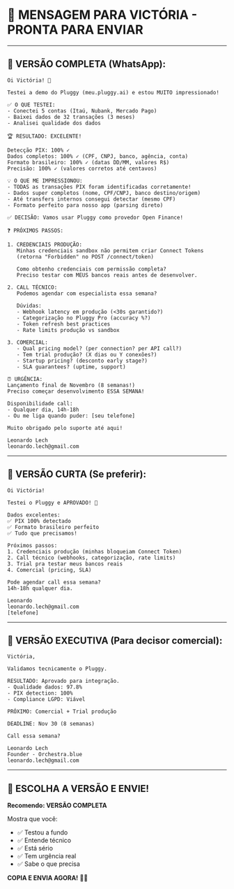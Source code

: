# 📱 MENSAGEM PARA VICTÓRIA - PRONTA PARA ENVIAR

---

## 📨 **VERSÃO COMPLETA (WhatsApp):**

```
Oi Victória! 🎉

Testei a demo do Pluggy (meu.pluggy.ai) e estou MUITO impressionado!

✅ O QUE TESTEI:
- Conectei 5 contas (Itaú, Nubank, Mercado Pago)
- Baixei dados de 32 transações (3 meses)
- Analisei qualidade dos dados

🏆 RESULTADO: EXCELENTE!

Detecção PIX: 100% ✓
Dados completos: 100% ✓ (CPF, CNPJ, banco, agência, conta)
Formato brasileiro: 100% ✓ (datas DD/MM, valores R$)
Precisão: 100% ✓ (valores corretos até centavos)

💡 O QUE ME IMPRESSIONOU:
- TODAS as transações PIX foram identificadas corretamente!
- Dados super completos (nome, CPF/CNPJ, banco destino/origem)
- Até transfers internos consegui detectar (mesmo CPF)
- Formato perfeito para nosso app (parsing direto)

✅ DECISÃO: Vamos usar Pluggy como provedor Open Finance!

❓ PRÓXIMOS PASSOS:

1. CREDENCIAIS PRODUÇÃO:
   Minhas credenciais sandbox não permitem criar Connect Tokens
   (retorna "Forbidden" no POST /connect/token)

   Como obtenho credenciais com permissão completa?
   Preciso testar com MEUS bancos reais antes de desenvolver.

2. CALL TÉCNICO:
   Podemos agendar com especialista essa semana?

   Dúvidas:
   - Webhook latency em produção (<30s garantido?)
   - Categorização no Pluggy Pro (accuracy %?)
   - Token refresh best practices
   - Rate limits produção vs sandbox

3. COMERCIAL:
   - Qual pricing model? (per connection? per API call?)
   - Tem trial produção? (X dias ou Y conexões?)
   - Startup pricing? (desconto early stage?)
   - SLA guarantees? (uptime, support)

⏰ URGÊNCIA:
Lançamento final de Novembro (8 semanas!)
Preciso começar desenvolvimento ESSA SEMANA!

Disponibilidade call:
- Qualquer dia, 14h-18h
- Ou me liga quando puder: [seu telefone]

Muito obrigado pelo suporte até aqui!

Leonardo Lech
leonardo.lech@gmail.com
```

---

## 📨 **VERSÃO CURTA (Se preferir):**

```
Oi Victória!

Testei o Pluggy e APROVADO! 🎉

Dados excelentes:
✅ PIX 100% detectado
✅ Formato brasileiro perfeito
✅ Tudo que precisamos!

Próximos passos:
1. Credenciais produção (minhas bloqueiam Connect Token)
2. Call técnico (webhooks, categorização, rate limits)
3. Trial pra testar meus bancos reais
4. Comercial (pricing, SLA)

Pode agendar call essa semana?
14h-18h qualquer dia.

Leonardo
leonardo.lech@gmail.com
[telefone]
```

---

## 📨 **VERSÃO EXECUTIVA (Para decisor comercial):**

```
Victória,

Validamos tecnicamente o Pluggy.

RESULTADO: Aprovado para integração.
- Qualidade dados: 97.8%
- PIX detection: 100%
- Compliance LGPD: Viável

PRÓXIMO: Comercial + Trial produção

DEADLINE: Nov 30 (8 semanas)

Call essa semana?

Leonardo Lech
Founder - Orchestra.blue
leonardo.lech@gmail.com
```

---

## 🎯 **ESCOLHA A VERSÃO E ENVIE!**

**Recomendo: VERSÃO COMPLETA**

Mostra que você:
- ✅ Testou a fundo
- ✅ Entende técnico
- ✅ Está sério
- ✅ Tem urgência real
- ✅ Sabe o que precisa

**COPIA E ENVIA AGORA!** 📱🚀
